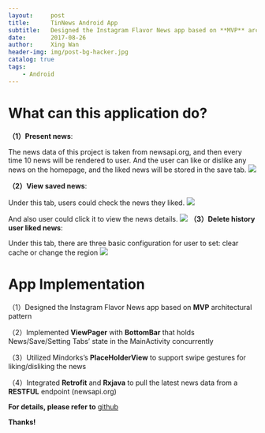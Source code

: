 ```yaml
---
layout:     post
title:      TinNews Android App
subtitle:   Designed the Instagram Flavor News app based on **MVP** architectural pattern
date:       2017-08-26
author:     Xing Wan
header-img: img/post-bg-hacker.jpg
catalog: true
tags:
    - Android
---
```


# What can this application do? 
**（1）Present news**:

The news data of this project is taken from newsapi.org, and then every time 10 news will be rendered to user. And the user can like or dislike any news on the homepage, and the liked news will be stored in the save tab.
![](https://lh3.googleusercontent.com/F2vUzjeDiOCFTacIyZ0oqyri9UfEeisiW583PKAZkgwEcrn5Lb869JtpIXnqzulhiH1_D_H5A1KapAteRcFUUjxexKJVTbQ6HZTgvjGts-HIrhvlhYr7VP6u1F-jaEBLISwTKKeJzc0ueGJ_XdY64eA84hAUEfE_hPVKkAw-LGMUMEJtglCsYWe6vApl3wVGHL8i6Niql61cZTYiKJ02XaV78oaAnQJyQQyvVBTy6ZaQnNvSJL4tKuZd5MpxHEsznFjsxMUFRjvY-Jm2UEtTPlpWWckJivjJP4mzvxMQsBAxrBduYHji_6BwygYIAJc0pD5R0ub0zxiI8CCbUcY2SyHXL0zmDh6dG3CVLQxD_t8icAaW4izZw3QlCaN88ZhwLAFBKZ8Py1q-RrnCpDFJ2sWBfbCKZIc8-WKDgAdkZH7hKbt_H9rKsmbcuuGBwV5C1f4Au6idFfUsCKgdSTz6nAuR-Fzzpi47mt7aIt_5JKHGh3y4H2d9Zc-lu-snlE2oSRKnUP-dKYkiX6UyxjeMyzvBBQkdOzMIWF79xBK2_yNCDvg1clf42rjaQb-mi5poX3Okk1c_pBlHcPxRHBJTeZFNu6SkVmMyaxFW-i5YWOzliWcIcIcY4yIIWH8nXEycIVtRluMDnMjrbWa_MgqXogyl=w273-h451-no)


**（2）View saved news**:

Under this tab, users could check the news they liked.
![](https://lh3.googleusercontent.com/mrZCdTy6PyOzJxJeKSTgbqk_4NAaAF2QAcMsYMzGBToRZvGLv2G9QZfnbsPE0IQQyDqJcA6-K4bQPYscVC9QVDoBHf0UK6FzNBimKMHWu_qk4hT0kLYd0S1GZkB-pRAx4HOWrLx-cxEPYjXzOAdNz_XXd-6QFQBo91IdvYQ3r93IqvN6IRCaP2CA680cVbUpnZ7_i7lVVip63vBGZyTXtPFfM_1PQNu3AtKMk1sfwDSLWkhx2dd6hKa7Vn5LU18E1P6wDun2VeNNRL3_zMg7ewzMqVHxNnRLXdgOMGoCDRA0dzlah2EFH59wVrRTHZISAdnabNXqCpmCw6MYEUS_LGzAKId1DTF3LitVSFtexK5LIxIXoPfjkOEy3am40eodZ3NHHYsfBxFSaJ9Et1aN_xrm15kG6X7981wOv3KjNF25Dob9HLB_ZjYgB6v7B1Lu1NBDFaukepZRItriYJH8EqHc3CTOi97Vdud2Vpmw75lQ9TuYupwNZ098kN0Ty7KZC9blDKgCtmyOqzLU-AuAoEbmgK5aGUIrUaDZt6s9V_TBRh1UnFOlJkjWYZOc08I-QZdc54u9NyPDFSZvlT1l9SD6UydB62pLNTuh5GwlB4EOvV3wdP8x-4Dzr_7dzY8j3euxJOz3VFVE1vt4-6mUl0oY=w272-h448-no)

And also user could click it to view the news details.
![](https://lh3.googleusercontent.com/jrDWXvOuK47PGrrLL1QVTZBjn-RP7LmhoRveB4Jhw1ayPs2d7QT7F-hx_4_GrwUOtFBVlnu4pOGZcQ4q9lWpPm-x0-GOSVf0yt6cWBkzpWzEqY6lze8QqlZu6kbdxBiwgaTfgJXtaGm8Y9C0sb1wwyVy_Z630FE2Aj0CG15ZwsFiPGoL2f1YcUmtskgWGGQbUP6XNRxkL30Q10t_BuTXcZ1fjE4g343uSTB8T8VsdGVg1mnJA3fCDNwx_tuMwX1sz5r55WIgyTZuLPvikRWEzFa7VWbCdBJc8W7G_EAfsqRT5-yLmTS9yGP-Bg1eXKjvOEDpNKlJmv2g0fG7mw30Q_Jad_zFjf5XYMdc4v2T1PzikE9aPCM6bD6J8iDmy7vYUCxnsg4z5F-ox4F2zUnMfITWutq1rbfOUO6KmGXG6FluJWPtI2BVA4BgVw4dpF0jUQjiwUfVL2M5wpchj4RTVUPaLnxSjyu1u7JBz0WQLgI-2EEJTJh8Ey-6dsUp6xmsV8agnTDA71W5AvSIfZAhPGV5_2yPRex_ScYDe5XTKpPK9dOTM1bcSPayEHScaxZOuOKz16Q7hPIXtp73P1gp1LSZbJXQTWifyD4PcwjQNtjhbHfeZC9kIru6S2LU992aRFqh2goZnlh7xWebcJiD2-g7=w269-h447-no)
**（3）Delete history user liked news**:

Under this tab, there are three basic configuration for user to set: clear cache or change the region
![](https://lh3.googleusercontent.com/D3lLolLGwewV6LHMBQkFzLQP7i3RcgOdRV-vEnfpeahmrPaY7fqsx3TL7zz77UTo7jsAIwHyyaPoKQHxVMQQVqemhjn2FNrhHOZCP4vTHUa7iB6p6XQmD9CzxMWzREeC4M_b2nV2atGwagHlyXwjzDZ3w7LwlqY7kmVkF7vVv4WIxrCuZXqoQUgqxOAsc2-aCGakmsgBhPRk1IbaprQ8Y8M3pIGdiRcpDNtprUfFuLkS7fnVkUymQ2ZQKZr5QNeGEkvtkss2yjGxk7YKRDPDdGg8BvBE21SOI92yeuscBnJbFTThWk_OaGX4GctG3LYt6QOh1ygP9S7FTbXLk8V3_r351oZqaWtJ2cd9ckwVlXhCJmJ2fOxvWVpmnTBMAa1kTYoe3YlGb2tCG5Htn07suM6FhnTRJ5S8nbkz2ZukHk9_lLqn2V-7FPrfo1YGvhhOocHyzpuiJRiIWYjA0ynBsfruHF5vnKA1w9AMjbsOF4P_Rm1X4f4X2kXKmBKg_nEUhLH6yQAC2ygCldE7qau1igLo151Za-PuC7ur6rFdNI3owGkMzmSUAKrWAF9kSysZksoFxjVXpIHNbxhX1bPR6za4LH1XXWZm6We0hUcrMFRidiD7-yTIPwFL5bOdYa5rz_OUqc-L4_tzFzbKeSY-4HjM=w270-h449-no)

# App Implementation

（1）Designed the Instagram Flavor News app based on **MVP** architectural pattern

（2）Implemented **ViewPager** with **BottomBar** that holds News/Save/Setting Tabs’ state in the MainActivity concurrently

（3）Utilized Mindorks’s **PlaceHolderView** to support swipe gestures for liking/disliking the news

（4）Integrated **Retrofit** and **Rxjava** to pull the latest news data from a **RESTFUL** endpoint (newsapi.org)


**For details, please refer to** [github](https://github.com/bigAppleIsBiggerThanApple/Android-TinNewsApp)

**Thanks!**

<!--stackedit_data:
eyJoaXN0b3J5IjpbMTU2MDQwNjc5MCwyMDU5NDQzOTIzLDM4Nz
gzODE4MSwtMTIwNTY4OTkxNCwtMzMxOTY1NDQ4XX0=
-->
